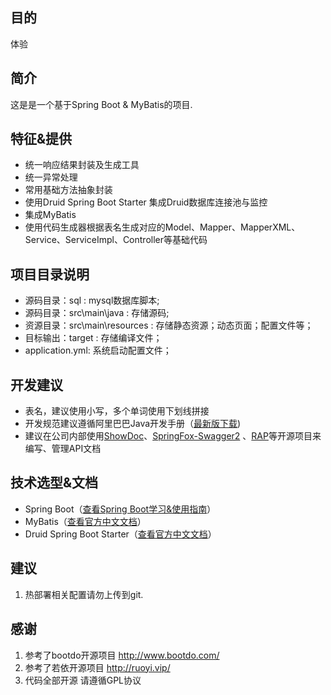 ## 目的
体验

## 简介
这是是一个基于Spring Boot & MyBatis的项目.

## 特征&提供
- 统一响应结果封装及生成工具
- 统一异常处理
- 常用基础方法抽象封装
- 使用Druid Spring Boot Starter 集成Druid数据库连接池与监控
- 集成MyBatis
- 使用代码生成器根据表名生成对应的Model、Mapper、MapperXML、Service、ServiceImpl、Controller等基础代码

## 项目目录说明
- 源码目录：sql : mysql数据库脚本;
- 源码目录：src\main\java : 存储源码;
- 资源目录：src\main\resources : 存储静态资源；动态页面；配置文件等；
- 目标输出：target : 存储编译文件；
- application.yml: 系统启动配置文件；

## 开发建议
- 表名，建议使用小写，多个单词使用下划线拼接
- 开发规范建议遵循阿里巴巴Java开发手册（[最新版下载](https://github.com/alibaba/p3c))
- 建议在公司内部使用[ShowDoc](https://github.com/star7th/showdoc)、[SpringFox-Swagger2](https://github.com/springfox/springfox) 、[RAP](https://github.com/thx/RAP)等开源项目来编写、管理API文档
 
## 技术选型&文档
- Spring Boot（[查看Spring Boot学习&使用指南](http://www.jianshu.com/p/1a9fd8936bd8)）
- MyBatis（[查看官方中文文档](http://www.mybatis.org/mybatis-3/zh/index.html)）
- Druid Spring Boot Starter（[查看官方中文文档](https://github.com/alibaba/druid/tree/master/druid-spring-boot-starter/)）

## 建议
1. 热部署相关配置请勿上传到git.

## 感谢
1. 参考了bootdo开源项目 http://www.bootdo.com/
2. 参考了若依开源项目 http://ruoyi.vip/
3. 代码全部开源 请遵循GPL协议
